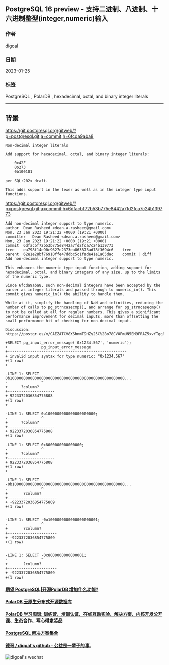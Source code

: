 ## PostgreSQL 16 preview - 支持二进制、八进制、十六进制整型(integer,numeric)输入  
        
### 作者        
digoal        
        
### 日期        
2023-01-25        
        
### 标签        
PostgreSQL , PolarDB , hexadecimal, octal, and binary integer literals   
        
----        
        
## 背景   
https://git.postgresql.org/gitweb/?p=postgresql.git;a=commit;h=6fcda9aba8  
  
```  
Non-decimal integer literals  
  
Add support for hexadecimal, octal, and binary integer literals:  
  
    0x42F  
    0o273  
    0b100101  
  
per SQL:202x draft.  
  
This adds support in the lexer as well as in the integer type input  
functions.  
```  
  
https://git.postgresql.org/gitweb/?p=postgresql.git;a=commit;h=6dfacbf72b53b775e8442a7fd2fca7c24b139773  
  
  
```  
Add non-decimal integer support to type numeric.  
author	Dean Rasheed <dean.a.rasheed@gmail.com>	  
Mon, 23 Jan 2023 19:21:22 +0000 (19:21 +0000)  
committer	Dean Rasheed <dean.a.rasheed@gmail.com>	  
Mon, 23 Jan 2023 19:21:22 +0000 (19:21 +0000)  
commit	6dfacbf72b53b775e8442a7fd2fca7c24b139773  
tree	ea798f14e90c9627e2373ea863873ad78f3694c6	tree  
parent	62e1e28bf76910ffe47ddbc5c1fade41e1a65dac	commit | diff  
Add non-decimal integer support to type numeric.  
  
This enhances the numeric type input function, adding support for  
hexadecimal, octal, and binary integers of any size, up to the limits  
of the numeric type.  
  
Since 6fcda9aba8, such non-decimal integers have been accepted by the  
parser as integer literals and passed through to numeric_in(). This  
commit gives numeric_in() the ability to handle them.  
  
While at it, simplify the handling of NaN and infinities, reducing the  
number of calls to pg_strncasecmp(), and arrange for pg_strncasecmp()  
to not be called at all for regular numbers. This gives a significant  
performance improvement for decimal inputs, more than offsetting the  
small performance hit of checking for non-decimal input.  
  
Discussion: https://postgr.es/m/CAEZATCV8XShnmT9HZy25C%2Bo78CVOFmUN5EM9FRAZ5xvYTggPMg%40mail.gmail.com  
```  
  
```  
+SELECT pg_input_error_message('0x1234.567', 'numeric');  
+               pg_input_error_message                  
+-----------------------------------------------------  
+ invalid input syntax for type numeric: "0x1234.567"  
+(1 row)  
+  
  
-LINE 1: SELECT 0b100000000000000000000000000000000000000000000000000...  
-               ^  
+      ?column?         
+---------------------  
+ 9223372036854775808  
+(1 row)  
+  
  
-LINE 1: SELECT 0o1000000000000000000000;  
-               ^  
+      ?column?         
+---------------------  
+ 9223372036854775808  
+(1 row)  
  
-LINE 1: SELECT 0x8000000000000000;  
-               ^  
+      ?column?         
+---------------------  
+ 9223372036854775808  
+(1 row)  
+  
  
-LINE 1: SELECT -0b10000000000000000000000000000000000000000000000000...  
-               ^  
+       ?column?         
+----------------------  
+ -9223372036854775809  
+(1 row)  
  
  
-LINE 1: SELECT -0o1000000000000000000001;  
-               ^  
+       ?column?         
+----------------------  
+ -9223372036854775809  
+(1 row)  
  
  
-LINE 1: SELECT -0x8000000000000001;  
-               ^  
+       ?column?         
+----------------------  
+ -9223372036854775809  
+(1 row)  
```  
  
  
#### [期望 PostgreSQL|开源PolarDB 增加什么功能?](https://github.com/digoal/blog/issues/76 "269ac3d1c492e938c0191101c7238216")
  
  
#### [PolarDB 云原生分布式开源数据库](https://github.com/ApsaraDB "57258f76c37864c6e6d23383d05714ea")
  
  
#### [PolarDB 学习图谱: 训练营、培训认证、在线互动实验、解决方案、内核开发公开课、生态合作、写心得拿奖品](https://www.aliyun.com/database/openpolardb/activity "8642f60e04ed0c814bf9cb9677976bd4")
  
  
#### [PostgreSQL 解决方案集合](../201706/20170601_02.md "40cff096e9ed7122c512b35d8561d9c8")
  
  
#### [德哥 / digoal's github - 公益是一辈子的事.](https://github.com/digoal/blog/blob/master/README.md "22709685feb7cab07d30f30387f0a9ae")
  
  
![digoal's wechat](../pic/digoal_weixin.jpg "f7ad92eeba24523fd47a6e1a0e691b59")
  
